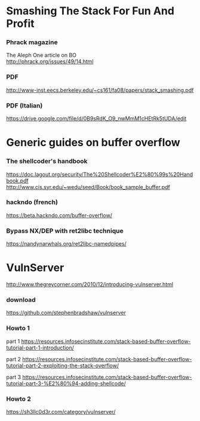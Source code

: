 # Smashing The Stack For Fun And Profit

### Phrack magazine 
The Aleph One article on BO <br>
http://phrack.org/issues/49/14.html

### PDF
http://www-inst.eecs.berkeley.edu/~cs161/fa08/papers/stack_smashing.pdf

### PDF (Italian)
https://drive.google.com/file/d/0B9sRdK_O9_nwMmM1cHEtRk5tUDA/edit

# Generic guides on buffer overflow
### The shellcoder's handbook
https://doc.lagout.org/security/The%20Shellcoder%E2%80%99s%20Handbook.pdf<br>
http://www.cis.syr.edu/~wedu/seed/Book/book_sample_buffer.pdf<br>

### hackndo (french)
https://beta.hackndo.com/buffer-overflow/

### Bypass NX/DEP with ret2libc technique
https://nandynarwhals.org/ret2libc-namedpipes/


# VulnServer
http://www.thegreycorner.com/2010/12/introducing-vulnserver.html

### download
https://github.com/stephenbradshaw/vulnserver

### Howto 1
part 1
https://resources.infosecinstitute.com/stack-based-buffer-overflow-tutorial-part-1-introduction/

part 2
https://resources.infosecinstitute.com/stack-based-buffer-overflow-tutorial-part-2-exploiting-the-stack-overflow/

part 3
https://resources.infosecinstitute.com/stack-based-buffer-overflow-tutorial-part-3-%E2%80%94-adding-shellcode/

### Howto 2
https://sh3llc0d3r.com/category/vulnserver/

